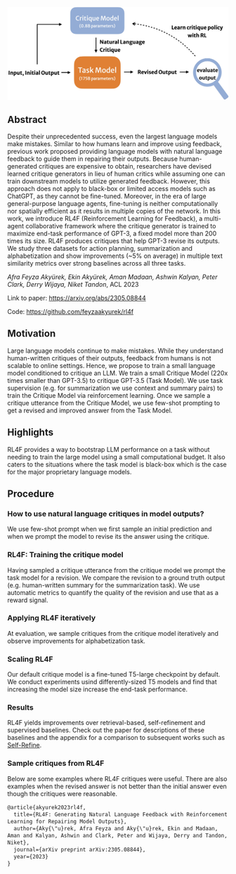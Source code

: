 ![image](new_method_image.jpg)

## Abstract

Despite their unprecedented success, even the largest language models make mistakes. Similar to how humans learn and improve using feedback, previous work proposed providing language models with natural language feedback to guide them in repairing their outputs. Because human-generated critiques are expensive to obtain, researchers have devised learned critique generators in lieu of human critics while assuming one can train downstream models to utilize generated feedback. However, this approach does not apply to black-box or limited access models such as ChatGPT, as they cannot be fine-tuned. Moreover, in the era of large general-purpose language agents, fine-tuning is neither computationally nor spatially efficient as it results in multiple copies of the network. In this work, we introduce RL4F (Reinforcement Learning for Feedback), a multi-agent collaborative framework where the critique generator is trained to maximize end-task performance of GPT-3, a fixed model more than 200 times its size. RL4F produces critiques that help GPT-3 revise its outputs. We study three datasets for action planning, summarization and alphabetization and show improvements (~5% on average) in multiple text similarity metrics over strong baselines across all three tasks.

*Afra Feyza Akyürek, Ekin Akyürek, Aman Madaan, Ashwin Kalyan, Peter Clark, Derry Wijaya, Niket Tandon*, ACL 2023

Link to paper: https://arxiv.org/abs/2305.08844

Code: https://github.com/feyzaakyurek/rl4f

## Motivation

Large language models continue to make mistakes. While they understand human-written critiques of their outputs, feedback from humans is not scalable to online settings. Hence, we propose to train a small language model conditioned to critique an LLM. We train a small Critique Model (220x times smaller than GPT-3.5) to critique GPT-3.5 (Task Model). We use task supervision (e.g. for summarization we use context and summary pairs) to train the Critique Model via reinforcement learning. Once we sample a critique utterance from the Critique Model, we use few-shot prompting to get a revised and improved answer from the Task Model.

## Highlights

RL4F provides a way to bootstrap LLM performance on a task without needing to train the large model using a small computational budget. It also caters to the situations where the task model is black-box which is the case for the major proprietary language models.


## Procedure

### How to use natural language critiques in model outputs?
We use few-shot prompt when we first sample an initial prediction and when we prompt the model to revise its the answer using the critique.


### RL4F: Training the critique model
Having sampled a critique utterance from the critique model we prompt the task model for a revision. We compare the revision to a ground truth output (e.g. human-written summary for the summarization task). We use automatic metrics to quantify the quality of the revision and use that as a reward signal.


### Applying RL4F iteratively
At evaluation, we sample critiques from the critique model iteratively and observe improvements for alphabetization task.


### Scaling RL4F
Our default critique model is a fine-tuned T5-large checkpoint by default. We conduct experiments usind differently-sized T5 models and find that increasing the model size increase the end-task performance.


### Results
RL4F yields improvements over retrieval-based, self-refinement and supervised baselines. Check out the paper for descriptions of these baselines and the appendix for a comparison to subsequent works such as [Self-Refine](https://arxiv.org/abs/2303.17651).


### Sample critiques from RL4F
Below are some examples where RL4F critiques were useful. There are also examples when the revised answer is not better than the initial answer even though the critiques were reasonable.

```
@article{akyurek2023rl4f,
  title={RL4F: Generating Natural Language Feedback with Reinforcement Learning for Repairing Model Outputs},
  author={Aky{\"u}rek, Afra Feyza and Aky{\"u}rek, Ekin and Madaan, Aman and Kalyan, Ashwin and Clark, Peter and Wijaya, Derry and Tandon, Niket},
  journal={arXiv preprint arXiv:2305.08844},
  year={2023}
}
```

